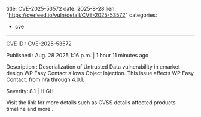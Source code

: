  
title: CVE-2025-53572
date: 2025-8-28
lien: "https://cvefeed.io/vuln/detail/CVE-2025-53572"
categories:
  - cve
---

CVE ID : CVE-2025-53572

Published :  Aug. 28
2025
1:16 p.m. | 1 hour
11 minutes ago

Description : Deserialization of Untrusted Data vulnerability in emarket-design WP Easy Contact allows Object Injection. This issue affects WP Easy Contact: from n/a through 4.0.1.

Severity: 8.1 | HIGH

Visit the link for more details
such as CVSS details
affected products
timeline
and more...
